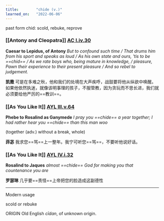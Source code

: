 ```yaml
---
title:        "chide (v.)"
learned_on:   "2022-06-06"
---
```


past form chid: scold, rebuke, reprove

### [[Antony and Cleopatra]] [AC I.iv.30](https://www.shakespeareswords.com/Public/Play.aspx?Act=1&Scene=4&WorkId=8#107863) 

**Caesar to Lepidus, of Antony** *But to confound such time / That drums him from his sport and speaks as loud / As his own state and ours, 'tis to be ==chid== / As we rate boys who, being mature in knowledge, / pleasure,	Pawn their experience to their present pleasure / And so rebel to judgement.*

**凯撒** 可是在多难之秋，他和我们的处境在大声疾呼，战鼓要将他从纵欲中唤醒。如果他依然执迷，就像该明事理的孩子，不服管教，因为贪玩而不思长进，我们就必须要给他严厉的==教训==。

### [[As You Like It]] [AYL III.v.64](https://www.shakespeareswords.com/Public/Play.aspx?Act=3&Scene=5&WorkId=26#206934) 

**Phebe to Rosalind as Ganymede** *I pray you ==chide== a year together; I had rather hear you ==chide== than this man woo*

(together (adv.) without a break, whole)

**菲苾** 我求您==骂==上一整年。我宁可听您==骂==，不要听他说好话。

### [[As You Like It]] [AYL IV.i.32](https://www.shakespeareswords.com/Public/Play.aspx?Act=4&Scene=1&WorkId=26#207085) 

**Rosalind to Jaques** *almost ==chide== God for making you that countenance you are*

**罗瑟琳** 几乎要==责怪==上帝把您的脸造成这副德性

-----

Modern usage

scold or rebuke

ORIGIN Old English *cīdan*, of unknown origin.